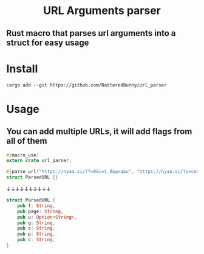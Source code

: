 <h1 align="center">URL Arguments parser</h1>

## Rust macro that parses url arguments into a struct for easy usage

# Install
```
cargo add --git https://github.com/BatteredBunny/url_parser
```

# Usage
## You can add multiple URLs, it will add flags from all of them

```rust
#[macro_use]
extern crate url_parser;

#[parse_url("https://nyaa.si/?f=0&c=1_0&q=q&u", "https://nyaa.si/?s=comments", "https://nyaa.si/?p=100", "https://nyaa.si/?page=rss")]
struct ParsedURL {}
```

↓↓↓↓↓↓↓↓↓↓

```rust
struct ParsedURL {
    pub f: String,
    pub page: String,
    pub u: Option<String>,
    pub q: String,
    pub s: String,
    pub p: String,
    pub c: String,
}
```
